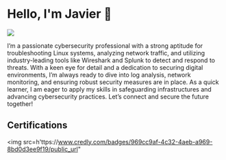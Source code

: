 # Hello, I'm Javier 👋
<a href="https://linkedin.com/in/javier-urena-412402b7/"><img src="https://img.shields.io/badge/-LinkedIn-0072b1?&style=for-the-badge&logo=linkedin&logoColor=white" /></a>

I’m a passionate cybersecurity professional with a strong aptitude for troubleshooting Linux systems, analyzing network traffic, and utilizing industry-leading tools like Wireshark and Splunk to detect and respond to threats. With a keen eye for detail and a dedication to securing digital environments, I’m always ready to dive into log analysis, network monitoring, and ensuring robust security measures are in place. As a quick learner, I am eager to apply my skills in safeguarding infrastructures and advancing cybersecurity practices. Let’s connect and secure the future together!

## Certifications

<img src=h'ttps://www.credly.com/badges/969cc9af-4c32-4aeb-a969-8bd0d3ee9f19/public_url"
